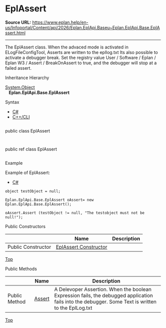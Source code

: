 # EplAssert

**Source URL:** https://www.eplan.help/en-us/Infoportal/Content/api/2026/Eplan.EplApi.Baseu~Eplan.EplApi.Base.EplAssert.html

---

The EplAssert class. When the advaced mode is activated in ELogFileConfigTool, Asserts are written to the epllog.txt Its also possible to activate a debugger break. Set the registry value User / Software / Eplan / Eplan W3 / Assert / BreakOnAssert to true, and the debugger will stop at a failed assert.

Inheritance Hierarchy

[System.Object](#)  
   **Eplan.EplApi.Base.EplAssert**

Syntax

- [C#](#i-syntax-CS)
- [C++/CLI](#i-syntax-CPP2005)

```
```
public class EplAssert
```
```

```
```
public ref class EplAssert
```
```

Example

Example of EplAssert:

- [C#](#i-tab-content-d5cb8262-2c45-4a0d-ab1c-3e96a3f5b8a3)

```
object testObject = null;

Eplan.EplApi.Base.EplAssert oAssert= new Eplan.EplApi.Base.EplAssert();

oAssert.Assert (testObject != null, "The testobject must not be null!");
```

Public Constructors

|  | Name | Description |
| --- | --- | --- |
| Public Constructor | [EplAssert Constructor](Eplan.EplApi.Baseu~Eplan.EplApi.Base.EplAssert~_ctor.html) |  |

[Top](#top)




Public Methods

|  | Name | Description |
| --- | --- | --- |
| Public Method | [Assert](Eplan.EplApi.Baseu~Eplan.EplApi.Base.EplAssert~Assert.html) | A Delevoper Assertion. When the boolean Expression fails, the debugged application fails into the debugger. Some Text is written to the EplLog.txt |

[Top](#top)
